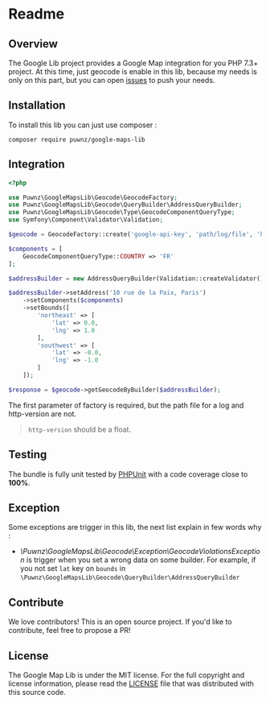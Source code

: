 # Readme

## Overview

The Google Lib project provides a Google Map integration for you PHP 7.3+ project. At this time, just geocode is enable in this lib, because my needs is only on this part, but you can open [issues](/issues) to push your needs.

## Installation

To install this lib you can just use composer :

```
composer require puwnz/google-maps-lib
```

## Integration

```php
<?php

use Puwnz\GoogleMapsLib\Geocode\GeocodeFactory;
use Puwnz\GoogleMapsLib\Geocode\QueryBuilder\AddressQueryBuilder;
use Puwnz\GoogleMapsLib\Geocode\Type\GeocodeComponentQueryType;
use Symfony\Component\Validator\Validation;

$geocode = GeocodeFactory::create('google-api-key', 'path/log/file', 'http-version');

$components = [
    GeocodeComponentQueryType::COUNTRY => 'FR'
];

$addressBuilder = new AddressQueryBuilder(Validation::createValidator());

$addressBuilder->setAddress('10 rue de la Paix, Paris')
    ->setComponents($components)
    ->setBounds([
        'northeast' => [
            'lat' => 0.0,
            'lng' => 1.0
        ],
        'southwest' => [
            'lat' => -0.0,
            'lng' => -1.0
        ]
    ]);

$response = $geocode->getGeocodeByBuilder($addressBuilder);
```
The first parameter of factory is required, but the path file for a log and http-version are not.

> `http-version` should be a float.

## Testing

The bundle is fully unit tested by [PHPUnit](http://www.phpunit.de/) with a code coverage close to **100%**.

## Exception

Some exceptions are trigger in this lib, the next list explain in few words why :

- *\Puwnz\GoogleMapsLib\Geocode\Exception\GeocodeViolationsException* is trigger when you set a wrong data on some builder.
For example, if you not set `lat` key on `bounds` in `\Puwnz\GoogleMapsLib\Geocode\QueryBuilder\AddressQueryBuilder`  

## Contribute

We love contributors! This is an open source project. If you'd like to contribute, feel free to propose a PR!

## License

The Google Map Lib is under the MIT license. For the full copyright and license information, please read the
[LICENSE](/LICENSE) file that was distributed with this source code.
